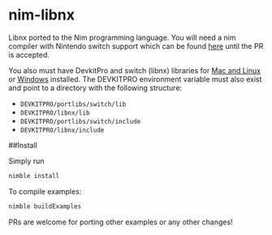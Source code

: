 # nim-libnx
Libnx ported to the Nim programming language. You will need a nim compiler with Nintendo switch support which can be found [here](https://github.com/jyapayne/Nim/tree/nintendo_switch_support) until the PR is accepted.

You also must have DevkitPro and switch (libnx) libraries for [Mac and Linux](https://github.com/devkitPro/pacman/releases) or [Windows](https://github.com/devkitPro/installer/releases) installed. The DEVKITPRO environment variable must also exist and point to a directory with the following structure:

- `DEVKITPRO/portlibs/switch/lib`
- `DEVKITPRO/libnx/lib`
- `DEVKITPRO/portlibs/switch/include`
- `DEVKITPRO/libnx/include`


##Install

Simply run

```bash
nimble install
```

To compile examples:

```bash
nimble buildExamples
```

PRs are welcome for porting other examples or any other changes!
